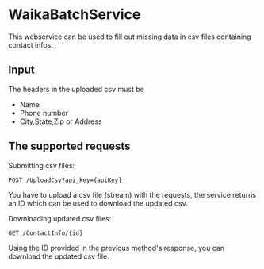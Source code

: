 # WaikaBatchService

This webservice can be used to fill out missing data in csv files containing contact infos.

Input
-----
The headers in the uploaded csv must be
* Name
* Phone number
* City,State,Zip or Address

The supported requests
---------------------
Submitting csv files:

`POST /UploadCsv?api_key={apiKey}`

You have to upload a csv file (stream) with the requests, the service returns 
an ID which can be used to download the updated csv.

Downloading updated csv files:

`GET /ContactInfo/{id}`

Using the ID provided in the previous method's response, you can download the updated csv file.
